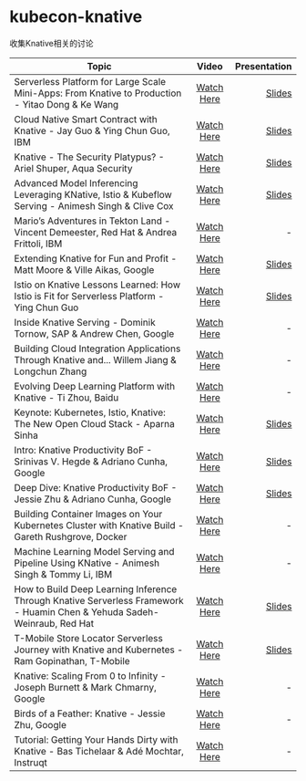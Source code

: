 # kubecon-knative
收集Knative相关的讨论

| Topic        |      Video     |  Presentation |
| ------------- |:-------------:| -----:|
|Serverless Platform for Large Scale Mini-Apps: From Knative to Production - Yitao Dong & Ke Wang|[Watch Here](https://www.youtube.com/watch?v=PA1UoLPf4nE)| [Slides](./slides/serverless-platform-for-large-scale-mini-apps-from-knative-to-production-yitao-dong-ke-wang-ant-financial.pptx )|
|Cloud Native Smart Contract with Knative - Jay Guo & Ying Chun Guo, IBM|[Watch Here](https://www.youtube.com/watch?v=pMuJQutqt7c)| [Slides](./slides/cloud-native-smart-contract-with-knative-jay-guo-ying-chun-guo-ibm.pdf)|
|Knative - The Security Platypus? - Ariel Shuper, Aqua Security|[Watch Here](https://www.youtube.com/watch?v=k_CxQOs5N4g)| [Slides](./slides/knative-the-security-platypus-ariel-shuper-aqua-security.pdf)|
|Advanced Model Inferencing Leveraging KNative, Istio & Kubeflow Serving - Animesh Singh & Clive Cox|[Watch Here](https://www.youtube.com/watch?v=YaGASyU88dQ)| [Slides](./slides/advanced-model-inferencing-leveraging-knative-istio-and-kubeflow-serving-animesh-singh-ibm-clive-cox-seldon.pdf)|
|Mario’s Adventures in Tekton Land - Vincent Demeester, Red Hat & Andrea Frittoli, IBM|[Watch Here](https://www.youtube.com/watch?v=LdXXtDYxD-0)|-|
|Extending Knative for Fun and Profit - Matt Moore & Ville Aikas, Google|[Watch Here](https://www.youtube.com/watch?v=Mb8c5SP-Sw0)|[Slides](https://static.sched.com/hosted_files/kccnceu19/ba/what-the-duck.pdf)|
|Istio on Knative Lessons Learned: How Istio is Fit for Serverless Platform - Ying Chun Guo|[Watch Here](https://www.youtube.com/watch?v=DN7chnOM0g0)|[Slides](https://static.sched.com/hosted_files/kccnceu19/5f/Knative-on-Istio.pdf)|
|Inside Knative Serving - Dominik Tornow, SAP & Andrew Chen, Google|[Watch Here](https://www.youtube.com/watch?v=-tvQgLbcNtg)|-|
|Building Cloud Integration Applications Through Knative and... Willem Jiang & Longchun Zhang|[Watch Here](https://www.youtube.com/watch?v=W7BHjbteMOU)|-|
|Evolving Deep Learning Platform with Knative - Ti Zhou, Baidu|[Watch Here](https://www.youtube.com/watch?v=T3fTWgonvLU)|-|
| Keynote: Kubernetes, Istio, Knative: The New Open Cloud Stack - Aparna Sinha |  [Watch Here](https://youtube.com/watch?v=OxJEUCmkixs) |[Slides](https://schd.ws/hosted_files/kccna18/b9/Kubernetes%2C%20Istio%2C%20Knative%20-%20The%20new%20open%20cloud%20stack.pdf) |
| Intro: Knative Productivity BoF - Srinivas V. Hegde & Adriano Cunha, Google |  [Watch Here](https://youtube.com/watch?v=TqcOFjdF144) |[Slides](https://schd.ws/hosted_files/kccna18/65/Intro%20Knative%20Productivity.pdf) |
| Deep Dive: Knative Productivity BoF - Jessie Zhu & Adriano Cunha, Google |  [Watch Here](https://youtube.com/watch?v=pAWhIiNbkOc) |[Slides](https://schd.ws/hosted_files/kccna18/94/KubeCon%202018%20Knative%20Productivity%20Deep%20Dive.pdf) |
| Building Container Images on Your Kubernetes Cluster with Knative Build - Gareth Rushgrove, Docker |  [Watch Here](https://youtube.com/watch?v=KDWvN8q2FEU) |-|
| Machine Learning Model Serving and Pipeline Using KNative - Animesh Singh & Tommy Li, IBM |  [Watch Here](https://www.youtube.com/watch?v=YpiPG8emKgg) |-|
| How to Build Deep Learning Inference Through Knative Serverless Framework - Huamin Chen & Yehuda Sadeh-Weinraub, Red Hat | [Watch Here](https://www.youtube.com/watch?v=-zUqmKb-BVk) |  [Slides](https://schd.ws/hosted_files/kccna18/aa/How%20to%20Build%20Deep%20Learning%20Inference%20Through%20Knative%20Serverless%20Framework.pdf) |
| T-Mobile Store Locator Serverless Journey with Knative and Kubernetes - Ram Gopinathan, T-Mobile |  [Watch Here](https://youtube.com/watch?v=qzPG4O-DhYw) | [Slides](https://schd.ws/hosted_files/kccna18/da/KubeCon_2018_NA_RAM.pdf) |
| Knative: Scaling From 0 to Infinity - Joseph Burnett & Mark Chmarny, Google |  [Watch Here](https://youtube.com/watch?v=OPSIPr-Cybs) | - |
| Birds of a Feather: Knative - Jessie Zhu, Google |  [Watch Here](https://youtube.com/watch?v=UdXuKu6SWoA) |-|
| Tutorial: Getting Your Hands Dirty with Knative - Bas Tichelaar & Adé Mochtar, Instruqt |  [Watch Here](https://youtube.com/watch?v=Xi9oYTR710E) |- |
